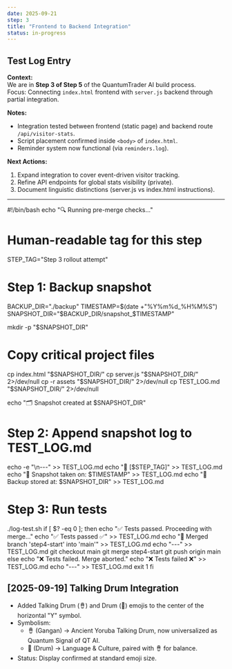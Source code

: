 ```yaml
---
date: 2025-09-21
step: 3
title: "Frontend to Backend Integration"
status: in-progress
---
```


## Test Log Entry  

**Context:**  
We are in **Step 3 of Step 5** of the QuantumTrader AI build process.  
Focus: Connecting `index.html` frontend with `server.js` backend through partial integration.  

**Notes:**  
- Integration tested between frontend (static page) and backend route `/api/visitor-stats`.  
- Script placement confirmed inside `<body>` of `index.html`.  
- Reminder system now functional (via `reminders.log`).  

**Next Actions:**  
1. Expand integration to cover event-driven visitor tracking.  
2. Refine API endpoints for global stats visibility (private).  
3. Document linguistic distinctions (server.js vs index.html instructions).  

---



#!/bin/bash
echo "🔍 Running pre-merge checks..."

# Human-readable tag for this step
STEP_TAG="Step 3 rollout attempt"

# Step 1: Backup snapshot
BACKUP_DIR="./backup"
TIMESTAMP=$(date +"%Y%m%d_%H%M%S")
SNAPSHOT_DIR="$BACKUP_DIR/snapshot_$TIMESTAMP"

mkdir -p "$SNAPSHOT_DIR"

# Copy critical project files
cp index.html "$SNAPSHOT_DIR/"
cp server.js "$SNAPSHOT_DIR/" 2>/dev/null
cp -r assets "$SNAPSHOT_DIR/" 2>/dev/null
cp TEST_LOG.md "$SNAPSHOT_DIR/" 2>/dev/null

echo "🗂 Snapshot created at $SNAPSHOT_DIR"

# Step 2: Append snapshot log to TEST_LOG.md
echo -e "\n---" >> TEST_LOG.md
echo "📌 [$STEP_TAG]" >> TEST_LOG.md
echo "📅 Snapshot taken on: $TIMESTAMP" >> TEST_LOG.md
echo "📂 Backup stored at: $SNAPSHOT_DIR" >> TEST_LOG.md

# Step 3: Run tests
./log-test.sh
if [ $? -eq 0 ]; then
  echo "✅ Tests passed. Proceeding with merge..."
  echo "✅ Tests passed ✅" >> TEST_LOG.md
  echo "🔀 Merged branch 'step4-start' into 'main'" >> TEST_LOG.md
  echo "---" >> TEST_LOG.md
  git checkout main
  git merge step4-start
  git push origin main
else
  echo "❌ Tests failed. Merge aborted."
  echo "❌ Tests failed ❌" >> TEST_LOG.md
  echo "---" >> TEST_LOG.md
  exit 1
fi

## [2025-09-19] Talking Drum Integration

- Added Talking Drum (🪘) and Drum (🥁) emojis to the center of the horizontal "Y" symbol.  
- Symbolism:  
  - 🪘 (Gangan) → Ancient Yoruba Talking Drum, now universalized as Quantum Signal of QT AI.  
  - 🥁 (Drum) → Language & Culture, paired with 🪘 for balance.  
- Status: Display confirmed at standard emoji size.
